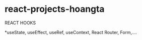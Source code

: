 # react-projects-hoangta
REACT HOOKS

*useState, useEffect, useRef, useContext, React Router, Form,....
